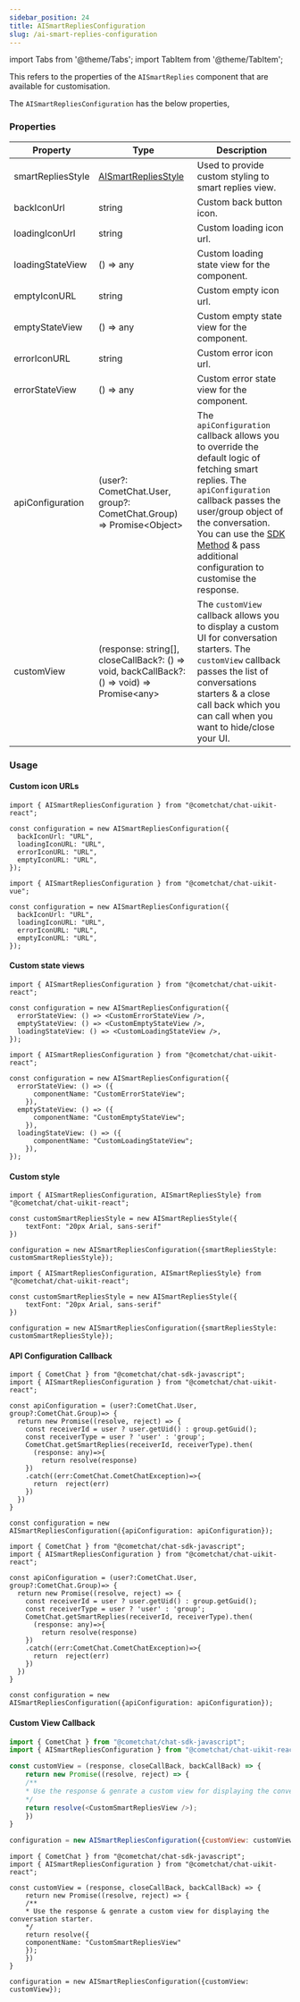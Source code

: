 ```yaml
---
sidebar_position: 24
title: AISmartRepliesConfiguration
slug: /ai-smart-replies-configuration
---
```


import Tabs from '@theme/Tabs';
import TabItem from '@theme/TabItem';


This refers to the properties of the `AISmartReplies`  component that are available for customisation.

The `AISmartRepliesConfiguration`  has the below properties,

### Properties

| Property | Type | Description | 
| ---- | ---- | ---- | 
| smartRepliesStyle | [AISmartRepliesStyle](/web-shared/ai-smart-replies-style) | Used to provide custom styling to smart replies view. | 
| backIconUrl | string | Custom back button icon. | 
| loadingIconUrl | string | Custom loading icon url. | 
| loadingStateView | () =&gt; any | Custom loading state view for the component. | 
| emptyIconURL | string | Custom empty icon url. | 
| emptyStateView | () =&gt; any | Custom empty state view for the component. | 
| errorIconURL | string | Custom error icon url. | 
| errorStateView | () =&gt; any | Custom error state view for the component. | 
| apiConfiguration | (user?: CometChat.User, group?: CometChat.Group) =&gt; Promise&lt;Object&gt; | The `apiConfiguration` callback allows you to override the default logic of fetching smart replies. The `apiConfiguration` callback passes the user/group object of the conversation. You can use the [SDK Method](/ai/smart-replies) & pass additional configuration to customise the response. | 
| customView | (response: string[], closeCallBack?: () =&gt; void, backCallBack?: () =&gt; void) =&gt; Promise&lt;any&gt; | The `customView` callback allows you to display a custom UI for conversation starters. The `customView` callback passes the list of conversations starters & a close call back which you can call when you want to hide/close your UI. | 


### Usage

#### Custom icon URLs

<Tabs>
<TabItem value="react" label="React">

```react
import { AISmartRepliesConfiguration } from "@cometchat/chat-uikit-react";

const configuration = new AISmartRepliesConfiguration({
  backIconUrl: "URL",
  loadingIconURL: "URL",
  errorIconURL: "URL",
  emptyIconURL: "URL",
});
```

</TabItem>
<TabItem value="vue" label="Vue">

```vue
import { AISmartRepliesConfiguration } from "@cometchat/chat-uikit-vue";

const configuration = new AISmartRepliesConfiguration({
  backIconUrl: "URL",
  loadingIconURL: "URL",
  errorIconURL: "URL",
  emptyIconURL: "URL",
});
```

</TabItem>
</Tabs>

#### Custom state views

<Tabs>
<TabItem value="react" label="React">

```react
import { AISmartRepliesConfiguration } from "@cometchat/chat-uikit-react";

const configuration = new AISmartRepliesConfiguration({
  errorStateView: () => <CustomErrorStateView />,
  emptyStateView: () => <CustomEmptyStateView />,
  loadingStateView: () => <CustomLoadingStateView />,
});
```

</TabItem>
<TabItem value="vue" label="Vue">

```vue
import { AISmartRepliesConfiguration } from "@cometchat/chat-uikit-react";

const configuration = new AISmartRepliesConfiguration({
  errorStateView: () => ({
      componentName: "CustomErrorStateView";
    }),
  emptyStateView: () => ({
      componentName: "CustomEmptyStateView";
    }),
  loadingStateView: () => ({
      componentName: "CustomLoadingStateView";
    }),
});
```

</TabItem>
</Tabs>


#### Custom style

<Tabs>
<TabItem value="react" label="React">

```react
import { AISmartRepliesConfiguration, AISmartRepliesStyle} from "@cometchat/chat-uikit-react";

const customSmartRepliesStyle = new AISmartRepliesStyle({
  	textFont: "20px Arial, sans-serif"
})

configuration = new AISmartRepliesConfiguration({smartRepliesStyle: customSmartRepliesStyle});
```

</TabItem>
<TabItem value="vue" label="Vue">

```vue
import { AISmartRepliesConfiguration, AISmartRepliesStyle} from "@cometchat/chat-uikit-react";

const customSmartRepliesStyle = new AISmartRepliesStyle({
  	textFont: "20px Arial, sans-serif"
})

configuration = new AISmartRepliesConfiguration({smartRepliesStyle: customSmartRepliesStyle});
```

</TabItem>
</Tabs>

#### API Configuration Callback

<Tabs>
<TabItem value="react" label="React">

```react
import { CometChat } from "@cometchat/chat-sdk-javascript";
import { AISmartRepliesConfiguration } from "@cometchat/chat-uikit-react";

const apiConfiguration = (user?:CometChat.User, group?:CometChat.Group)=> {
  return new Promise((resolve, reject) => {
    const receiverId = user ? user.getUid() : group.getGuid();
    const receiverType = user ? 'user' : 'group';
    CometChat.getSmartReplies(receiverId, receiverType).then(
      (response: any)=>{
        return resolve(response)
    })
    .catch((err:CometChat.CometChatException)=>{
      return  reject(err)
    })
  })
}

const configuration = new AISmartRepliesConfiguration({apiConfiguration: apiConfiguration});
```

</TabItem>
<TabItem value="vue" label="Vue">

```vue
import { CometChat } from "@cometchat/chat-sdk-javascript";
import { AISmartRepliesConfiguration } from "@cometchat/chat-uikit-react";

const apiConfiguration = (user?:CometChat.User, group?:CometChat.Group)=> {
  return new Promise((resolve, reject) => {
    const receiverId = user ? user.getUid() : group.getGuid();
    const receiverType = user ? 'user' : 'group';
    CometChat.getSmartReplies(receiverId, receiverType).then(
      (response: any)=>{
        return resolve(response)
    })
    .catch((err:CometChat.CometChatException)=>{
      return  reject(err)
    })
  })
}

const configuration = new AISmartRepliesConfiguration({apiConfiguration: apiConfiguration});
```

</TabItem>
</Tabs>


#### Custom View Callback

<Tabs>
<TabItem value="javascript" label="Javascript">

```javascript
import { CometChat } from "@cometchat/chat-sdk-javascript";
import { AISmartRepliesConfiguration } from "@cometchat/chat-uikit-react";

const customView = (response, closeCallBack, backCallBack) => {
	return new Promise((resolve, reject) => {
    /** 
    * Use the response & genrate a custom view for displaying the conversation starter.
    */
  	return resolve(<CustomSmartRepliesView />);
	})
}

configuration = new AISmartRepliesConfiguration({customView: customView});
```

</TabItem>
<TabItem value="vue" label="Vue">

```vue
import { CometChat } from "@cometchat/chat-sdk-javascript";
import { AISmartRepliesConfiguration } from "@cometchat/chat-uikit-react";

const customView = (response, closeCallBack, backCallBack) => {
	return new Promise((resolve, reject) => {
    /** 
    * Use the response & genrate a custom view for displaying the conversation starter.
    */
  	return resolve({
    componentName: "CustomSmartRepliesView"
    });
	})
}

configuration = new AISmartRepliesConfiguration({customView: customView});
```

</TabItem>
</Tabs>